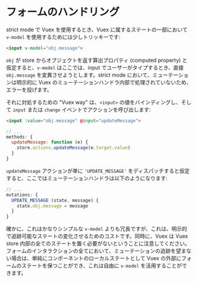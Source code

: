 # フォームのハンドリング

strict mode で Vuex を使用するとき、Vuex に属するステートの一部において `v-model` を使用するためには少しトリッキーです:

``` html
<input v-model="obj.message">
```

`obj` が store からオブジェクトを返す算出プロパティ (computed property) と仮定すると、`v-model` はここでは、input でユーザーがタイプするとき、直接 `obj.message` を変異させようとします。strict mode において、ミューテーションは明示的に Vuex のミューテーションハンドラ内部で処理されていないため、エラーを投げます。

それに対処するための "Vuex way" は、`<input>` の値をバインディングし、そして `input` または `change` イベントでアクションを呼び出します:

``` html
<input :value="obj.message" @input="updateMessage">
```
``` js
// ...
methods: {
  updateMessage: function (e) {
    store.actions.updateMessage(e.target.value)
  }
}
```

`updateMessage` アクションが単に `'UPDATE_MESSAGE'` をディスパッチすると仮定すると、ここではミューテーションハンドラは以下のようになります:

``` js
// ...
mutations: {
  UPDATE_MESSAGE (state, message) {
    state.obj.message = message
  }
}
```

確かに、これはかなりシンプルな `v-model` よりも冗長ですが、これは、明示的で追跡可能なステートの変化させるためのコストです。同時に、Vuex は Vuex store 内部の全てのステートを置く必要がないということに注意してください。フォームのインタラクションの全てにおいて、ミューテーションの追跡を望まない場合は、単純にコンポーネントのローカルステートとして Vuex の外部にフォームのステートを保つことができ、これは自由に `v-model` を活用することができます。
